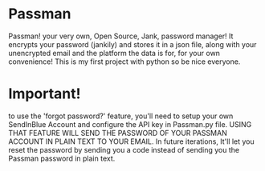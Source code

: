 # Passman
Passman! your very own, Open Source, Jank, password manager! It encrypts your password (jankily) and stores it in a json file, along with your unencrypted email and the platform the data is for, for your own convenience! This is my first project with python so be nice everyone.

# Important!
to use the 'forgot password?' feature, you'll need to setup your own SendInBlue Account and configure the API key in Passman.py file. USING THAT FEATURE WILL SEND THE PASSWORD OF YOUR PASSMAN ACCOUNT IN PLAIN TEXT TO YOUR EMAIL.
In future iterations, It'll let you reset the password by sending you a code instead of sending you the Passman password in plain text.

